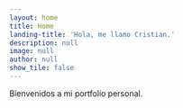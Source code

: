 ```yaml
---
layout: home
title: Home
landing-title: 'Hola, me llamo Cristian.'
description: null
image: null
author: null
show_tile: false
---
```


Bienvenidos a mi portfolio personal.
